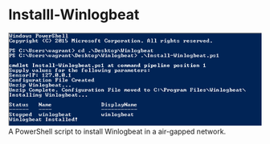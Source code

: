 # Installl-Winlogbeat
![alt text](https://github.com/dirtydask/Installl-Winlogbeat/blob/master/Winlogbeat.PNG)
A PowerShell script to install Winlogbeat in a air-gapped network.
